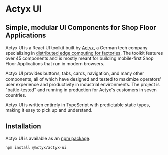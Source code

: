 # Actyx UI

## Simple, modular UI Components for Shop Floor Applications

Actyx UI is a React UI toolkit built by [Actyx](https://www.actyx.com), a German tech company specializing in [distributed edge computing for factories](https://www.actyx.com/os/). The toolkit features over 45 components and is mostly meant for building mobile-first Shop Floor Applications that run in modern browsers.

Actyx UI provides buttons, tabs, cards, navigation, and many other components, all of which have designed and tested to maximize operators' user experience and productivity in industrial environments. The project is "battle-tested" and running in production for Actyx's customers in seven countries.

Actyx UI is written entirely in TypeScript with predictable static types, making it easy to pick up and understand.

## Installation

Actyx UI is available as an [npm package](https://www.npmjs.com/package/@actyx/actyx-ui).

```shell
npm install @actyx/actyx-ui
```
